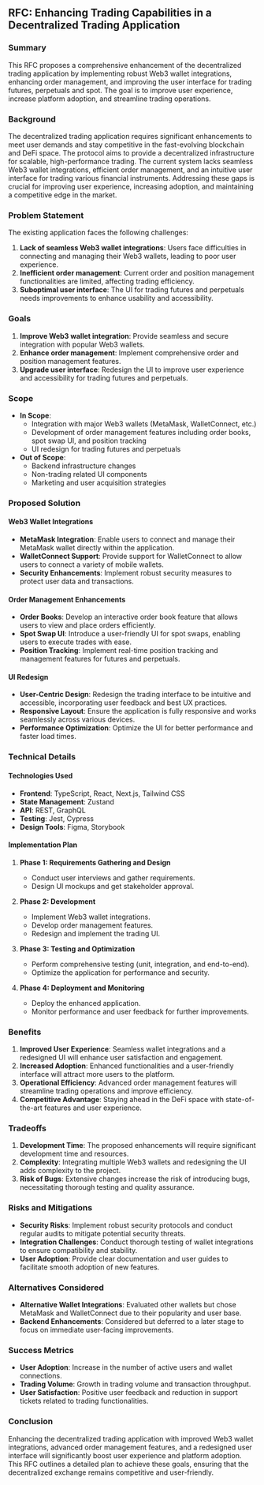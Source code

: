 ## RFC: Enhancing Trading Capabilities in a Decentralized Trading Application

### Summary
This RFC proposes a comprehensive enhancement of the decentralized trading application by implementing robust Web3 wallet integrations, enhancing order management, and improving the user interface for trading futures, perpetuals and spot. The goal is to improve user experience, increase platform adoption, and streamline trading operations.

### Background
The decentralized trading application requires significant enhancements to meet user demands and stay competitive in the fast-evolving blockchain and DeFi space. The protocol aims to provide a decentralized infrastructure for scalable, high-performance trading. The current system lacks seamless Web3 wallet integrations, efficient order management, and an intuitive user interface for trading various financial instruments. Addressing these gaps is crucial for improving user experience, increasing adoption, and maintaining a competitive edge in the market.

### Problem Statement
The existing application faces the following challenges:
1. **Lack of seamless Web3 wallet integrations**: Users face difficulties in connecting and managing their Web3 wallets, leading to poor user experience.
2. **Inefficient order management**: Current order and position management functionalities are limited, affecting trading efficiency.
3. **Suboptimal user interface**: The UI for trading futures and perpetuals needs improvements to enhance usability and accessibility.

### Goals
1. **Improve Web3 wallet integration**: Provide seamless and secure integration with popular Web3 wallets.
2. **Enhance order management**: Implement comprehensive order and position management features.
3. **Upgrade user interface**: Redesign the UI to improve user experience and accessibility for trading futures and perpetuals.

### Scope
- **In Scope**:
  - Integration with major Web3 wallets (MetaMask, WalletConnect, etc.)
  - Development of order management features including order books, spot swap UI, and position tracking
  - UI redesign for trading futures and perpetuals
- **Out of Scope**:
  - Backend infrastructure changes
  - Non-trading related UI components
  - Marketing and user acquisition strategies

### Proposed Solution

#### Web3 Wallet Integrations
- **MetaMask Integration**: Enable users to connect and manage their MetaMask wallet directly within the application.
- **WalletConnect Support**: Provide support for WalletConnect to allow users to connect a variety of mobile wallets.
- **Security Enhancements**: Implement robust security measures to protect user data and transactions.

#### Order Management Enhancements
- **Order Books**: Develop an interactive order book feature that allows users to view and place orders efficiently.
- **Spot Swap UI**: Introduce a user-friendly UI for spot swaps, enabling users to execute trades with ease.
- **Position Tracking**: Implement real-time position tracking and management features for futures and perpetuals.

#### UI Redesign
- **User-Centric Design**: Redesign the trading interface to be intuitive and accessible, incorporating user feedback and best UX practices.
- **Responsive Layout**: Ensure the application is fully responsive and works seamlessly across various devices.
- **Performance Optimization**: Optimize the UI for better performance and faster load times.

### Technical Details

#### Technologies Used
- **Frontend**: TypeScript, React, Next.js, Tailwind CSS
- **State Management**: Zustand
- **API**: REST, GraphQL
- **Testing**: Jest, Cypress
- **Design Tools**: Figma, Storybook

#### Implementation Plan
1. **Phase 1: Requirements Gathering and Design**
   - Conduct user interviews and gather requirements.
   - Design UI mockups and get stakeholder approval.

2. **Phase 2: Development**
   - Implement Web3 wallet integrations.
   - Develop order management features.
   - Redesign and implement the trading UI.

3. **Phase 3: Testing and Optimization**
   - Perform comprehensive testing (unit, integration, and end-to-end).
   - Optimize the application for performance and security.

4. **Phase 4: Deployment and Monitoring**
   - Deploy the enhanced application.
   - Monitor performance and user feedback for further improvements.

### Benefits
1. **Improved User Experience**: Seamless wallet integrations and a redesigned UI will enhance user satisfaction and engagement.
2. **Increased Adoption**: Enhanced functionalities and a user-friendly interface will attract more users to the platform.
3. **Operational Efficiency**: Advanced order management features will streamline trading operations and improve efficiency.
4. **Competitive Advantage**: Staying ahead in the DeFi space with state-of-the-art features and user experience.

### Tradeoffs
1. **Development Time**: The proposed enhancements will require significant development time and resources.
2. **Complexity**: Integrating multiple Web3 wallets and redesigning the UI adds complexity to the project.
3. **Risk of Bugs**: Extensive changes increase the risk of introducing bugs, necessitating thorough testing and quality assurance.

### Risks and Mitigations
- **Security Risks**: Implement robust security protocols and conduct regular audits to mitigate potential security threats.
- **Integration Challenges**: Conduct thorough testing of wallet integrations to ensure compatibility and stability.
- **User Adoption**: Provide clear documentation and user guides to facilitate smooth adoption of new features.

### Alternatives Considered
- **Alternative Wallet Integrations**: Evaluated other wallets but chose MetaMask and WalletConnect due to their popularity and user base.
- **Backend Enhancements**: Considered but deferred to a later stage to focus on immediate user-facing improvements.

### Success Metrics
- **User Adoption**: Increase in the number of active users and wallet connections.
- **Trading Volume**: Growth in trading volume and transaction throughput.
- **User Satisfaction**: Positive user feedback and reduction in support tickets related to trading functionalities.

### Conclusion
Enhancing the decentralized trading application with improved Web3 wallet integrations, advanced order management features, and a redesigned user interface will significantly boost user experience and platform adoption. This RFC outlines a detailed plan to achieve these goals, ensuring that the decentralized exchange remains competitive and user-friendly.
